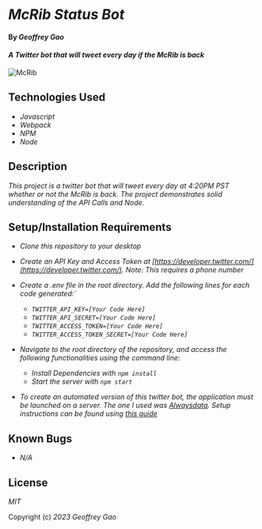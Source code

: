 # _McRib Status Bot_

#### By _Geoffrey Gao_

#### _A Twitter bot that will tweet every day if the McRib is back_

![McRib](https://upload.wikimedia.org/wikipedia/commons/2/27/McD-McRib.jpg)

## Technologies Used

* _Javascript_
* _Webpack_
* _NPM_
* _Node_

## Description

_This project is a twitter bot that will tweet every day at 4:20PM PST whether or not the McRib is back. The project demonstrates solid understanding of the API Calls and Node._

## Setup/Installation Requirements

* _Clone this repository to your desktop_
* _Create an API Key and Access Token at [https://developer.twitter.com/](https://developer.twitter.com/). Note: This requires a phone number_
* _Create a .env file in the root directory. Add the following lines for each code generated:`_
   - _`TWITTER_API_KEY=[Your Code Here]`_
   - _`TWITTER_API_SECRET=[Your Code Here]`_
   - _`TWITTER_ACCESS_TOKEN=[Your Code Here]`_
   - _`TWITTER_ACCESS_TOKEN_SECRET=[Your Code Here]`_

* _Navigate to the root directory of the repository, and access the following functionalities using the command line:_
   - _Install Dependencies with `npm install`_
   - _Start the server with `npm start`_

* _To create an automated version of this twitter bot, the application must be launched on a server. The one I used was [Alwaysdata](https://alwaysdata.com). Setup instructions can be found using [this guide](https://blog.shahednasser.com/simple-twitter-bot-tutorial-with-node-part-2/)_
## Known Bugs

* _N/A_

## License

_MIT_

Copyright (c) _2023_ _Geoffrey Gao_